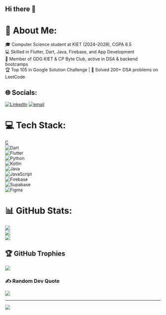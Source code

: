 ## Hi there 👋

# 💫 About Me:
🎓 Computer Science student at KIET (2024–2028), CGPA 8.5<br>💻 Skilled in Flutter, Dart, Java, Firebase, and App Development<br>🤝 Member of GDG KIET & CP Byte Club, active in DSA & backend bootcamps<br>🏆 Top 105 in Google Solution Challenge | 🧠 Solved 200+ DSA problems on LeetCode


## 🌐 Socials:
[![LinkedIn](https://img.shields.io/badge/LinkedIn-%230077B5.svg?logo=linkedin&logoColor=white)](https://linkedin.com/in/aastha-sudan-764251328) [![email](https://img.shields.io/badge/Email-D14836?logo=gmail&logoColor=white)](mailto:aasthasudan469@gmail.com) 

# 💻 Tech Stack:
[C](https://img.shields.io/badge/c-%2300599C.svg?style=for-the-badge&logo=c&logoColor=white)  
![Dart](https://img.shields.io/badge/dart-%230175C2.svg?style=for-the-badge&logo=dart&logoColor=white)  
![Flutter](https://img.shields.io/badge/flutter-%2302569B.svg?style=for-the-badge&logo=flutter&logoColor=white)  
![Python](https://img.shields.io/badge/python-%2314354C.svg?style=for-the-badge&logo=python&logoColor=white)  
![Kotlin](https://img.shields.io/badge/kotlin-%237F52FF.svg?style=for-the-badge&logo=kotlin&logoColor=white)  
![Java](https://img.shields.io/badge/java-%23ED8B00.svg?style=for-the-badge&logo=openjdk&logoColor=white)  
![JavaScript](https://img.shields.io/badge/javascript-%23323330.svg?style=for-the-badge&logo=javascript&logoColor=%23F7DF1E)  
![Firebase](https://img.shields.io/badge/firebase-a08021?style=for-the-badge&logo=firebase&logoColor=ffcd34)  
![Supabase](https://img.shields.io/badge/Supabase-3ECF8E?style=for-the-badge&logo=supabase&logoColor=white)  
![Figma](https://img.shields.io/badge/figma-%23F24E1E.svg?style=for-the-badge&logo=figma&logoColor=white)

# 📊 GitHub Stats:
![](https://github-readme-stats.vercel.app/api?username=AasthaSudan&theme=nightowl&hide_border=false&include_all_commits=false&count_private=false)<br/>
![](https://nirzak-streak-stats.vercel.app/?user=AasthaSudan&theme=nightowl&hide_border=false)<br/>
![](https://github-readme-stats.vercel.app/api/top-langs/?username=AasthaSudan&theme=nightowl&hide_border=false&include_all_commits=false&count_private=false&layout=compact)

## 🏆 GitHub Trophies
![](https://github-profile-trophy.vercel.app/?username=AasthaSudan&theme=radical&no-frame=false&no-bg=true&margin-w=4)

### ✍️ Random Dev Quote
![](https://quotes-github-readme.vercel.app/api?type=horizontal&theme=radical)

---
[![](https://visitcount.itsvg.in/api?id=AasthaSudan&icon=0&color=0)](https://visitcount.itsvg.in)

<!-- Proudly created with GPRM ( https://gprm.itsvg.in ) -->

<!--
**AasthaSudan/AasthaSudan** is a ✨ _special_ ✨ repository because its `README.md` (this file) appears on your GitHub profile.

Here are some ideas to get you started:

- 🔭 I’m currently working on ...
- 🌱 I’m currently learning ...
- 👯 I’m looking to collaborate on ...
- 🤔 I’m looking for help with ...
- 💬 Ask me about ...
- 📫 How to reach me: ...
- 😄 Pronouns: ...
- ⚡ Fun fact: ...
-->
